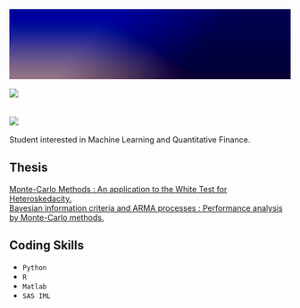 <img src="https://raw.githubusercontent.com/MehdiFerhat/mehdiferhat.github.io/main/1641675416483.png" />

<a 
   href="https://www.linkedin.com/in/mehdi-ferhat/"> 
  <img src="https://img.shields.io/badge/LinkedIn-0077B5?style=for-the-badge&logo=linkedin&logoColor=white" />
</a>

<a 
href="mailto:mehdi.ferhat.pro@gmail.com">   
<img src="https://img.shields.io/badge/Gmail-D14836?style=for-the-badge&logo=gmail&logoColor=white" /> 
</a>

Student interested in Machine Learning and Quantitative Finance.

## Thesis
<a href="MMW.pdf" target="_blank"> Monte-Carlo Methods : An application to the White Test for Heteroskedacity.</a>
<br>
<a href="MMBA.pdf" target="_blank"> Bayesian information criteria and ARMA processes : Performance analysis by Monte-Carlo methods.</a>

## Coding Skills

- `Python` 
- `R`  
- `Matlab`  
- `SAS IML`  
